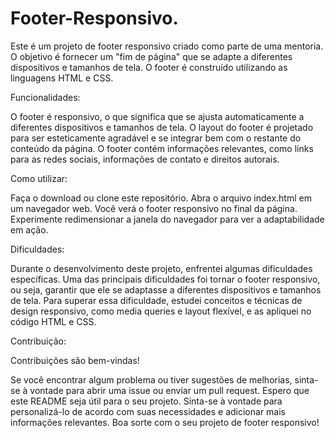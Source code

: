 # Footer-Responsivo.

Este é um projeto de footer responsivo criado como parte de uma mentoria. 
O objetivo é fornecer um "fim de página" que se adapte a diferentes dispositivos e tamanhos de tela. 
O footer é construído utilizando as linguagens HTML e CSS.

Funcionalidades:

O footer é responsivo, o que significa que se ajusta automaticamente a diferentes dispositivos e tamanhos de tela.
O layout do footer é projetado para ser esteticamente agradável e se integrar bem com o restante do conteúdo da página.
O footer contém informações relevantes, como links para as redes sociais, informações de contato e direitos autorais.

Como utilizar:

Faça o download ou clone este repositório.
Abra o arquivo index.html em um navegador web.
Você verá o footer responsivo no final da página. Experimente redimensionar a janela do navegador para ver a adaptabilidade em ação.

Dificuldades:

Durante o desenvolvimento deste projeto, enfrentei algumas dificuldades específicas. Uma das principais dificuldades foi tornar o footer responsivo, ou seja, garantir que ele se adaptasse a diferentes dispositivos e tamanhos de tela.
Para superar essa dificuldade, estudei conceitos e técnicas de design responsivo, como media queries e layout flexível, e as apliquei no código HTML e CSS.

Contribuição:

Contribuições são bem-vindas! 

Se você encontrar algum problema ou tiver sugestões de melhorias, sinta-se à vontade para abrir uma issue ou enviar um pull request.
Espero que este README seja útil para o seu projeto. 
Sinta-se à vontade para personalizá-lo de acordo com suas necessidades e adicionar mais informações relevantes.
Boa sorte com o seu projeto de footer responsivo!
